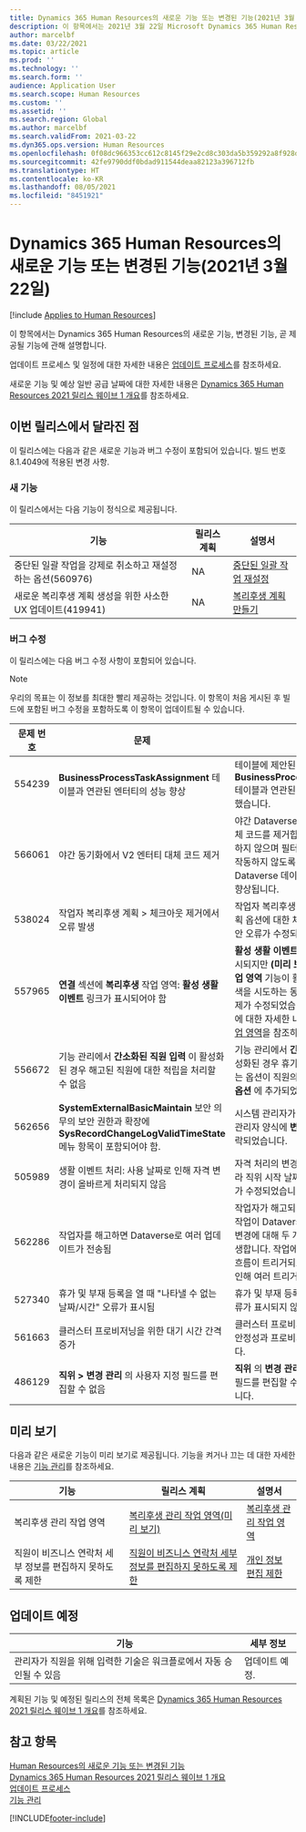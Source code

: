 ```yaml
---
title: Dynamics 365 Human Resources의 새로운 기능 또는 변경된 기능(2021년 3월 22일)
description: 이 항목에서는 2021년 3월 22일 Microsoft Dynamics 365 Human Resources의 새로 추가되거나 변경된 기능에 관해 설명합니다.
author: marcelbf
ms.date: 03/22/2021
ms.topic: article
ms.prod: ''
ms.technology: ''
ms.search.form: ''
audience: Application User
ms.search.scope: Human Resources
ms.custom: ''
ms.assetid: ''
ms.search.region: Global
ms.author: marcelbf
ms.search.validFrom: 2021-03-22
ms.dyn365.ops.version: Human Resources
ms.openlocfilehash: 0f08dc966353cc612c8145f29e2cd8c303da5b359292a8f928d97f0e0de99585
ms.sourcegitcommit: 42fe9790ddf0bdad911544deaa82123a396712fb
ms.translationtype: HT
ms.contentlocale: ko-KR
ms.lasthandoff: 08/05/2021
ms.locfileid: "8451921"
---
```

# <a name="whats-new-or-changed-in-dynamics-365-human-resources-march-22-2021"></a>Dynamics 365 Human Resources의 새로운 기능 또는 변경된 기능(2021년 3월 22일)

[!include [Applies to Human Resources](../includes/applies-to-hr.md)]

이 항목에서는 Dynamics 365 Human Resources의 새로운 기능, 변경된 기능, 곧 제공될 기능에 관해 설명합니다.

업데이트 프로세스 및 일정에 대한 자세한 내용은 [업데이트 프로세스](hr-admin-setup-update-process.md)를 참조하세요.

새로운 기능 및 예상 일반 공급 날짜에 대한 자세한 내용은 [Dynamics 365 Human Resources 2021 릴리스 웨이브 1 개요](/dynamics365-release-plan/2021wave1/human-resources/dynamics365-human-resources/)를 참조하세요.

## <a name="in-this-release"></a>이번 릴리스에서 달라진 점

이 릴리스에는 다음과 같은 새로운 기능과 버그 수정이 포함되어 있습니다. 빌드 번호 8.1.4049에 적용된 변경 사항.

### <a name="new-features"></a>새 기능

이 릴리스에서는 다음 기능이 정식으로 제공됩니다.

| 기능 | 릴리스 계획 | 설명서 |
| --- | --- | --- |
| 중단된 일괄 작업을 강제로 취소하고 재설정하는 옵션(560976) | NA | [중단된 일괄 작업 재설정](./hr-admin-troubleshooting-batch-execution.md) |
| 새로운 복리후생 계획 생성을 위한 사소한 UX 업데이트(419941) | NA | [복리후생 계획 만들기](hr-benefits-plans-setup.md) |

### <a name="bug-fixes"></a>버그 수정

이 릴리스에는 다음 버그 수정 사항이 포함되어 있습니다.

> [!NOTE]
> 우리의 목표는 이 정보를 최대한 빨리 제공하는 것입니다. 이 항목이 처음 게시된 후 빌드에 포함된 버그 수정을 포함하도록 이 항목이 업데이트될 수 있습니다.

| 문제 번호 | 문제 |  설명 |
| --- | --- | --- |
| 554239 | **BusinessProcessTaskAssignment** 테이블과 연관된 엔터티의 성능 향상 | 테이블에 제안된 인덱스를 추가하여 **BusinessProcessTaskAssignment** 테이블과 연관된 엔터티의 성능을 향상했습니다. |
| 566061 | 야간 동기화에서 V2 엔터티 대체 코드 제거 | 야간 Dataverse 동기화를 위한 V2 대체 코드를 제거합니다. 대체는 더는 필요하지 않으며 필터링된 동기화가 제대로 작동하지 않도록 합니다. 이 변경으로 Dataverse 데이터 동기화의 일관성이 향상됩니다. |
| 538024 | 작업자 복리후생 계획 > 체크아웃 제거에서 오류 발생 | 작업자 복리후생 양식에서 복리후생 계획 옵션에 대한 체크아웃을 제거하는 동안 오류가 수정되었습니다. |
| 557965 | **연결** 섹션에 **복리후생** 작업 영역: **활성 생활 이벤트** 링크가 표시되어야 함 | **활성 생활 이벤트** 링크가 **링크** 섹션에 표시되지만 **(미리 보기) 복리후생 관리 작업 영역** 기능이 활성화되지 않은 경우 탐색을 시도하는 동안 오류가 발생하는 문제가 수정되었습니다. 작업 영역 활성화에 대한 자세한 내용은 [복리후생 관리 작업 영역](hr-benefits-management-workspace.md)을 참조하세요. |
| 556672 | 기능 관리에서 **간소화된 직원 입력** 이 활성화된 경우 해고된 직원에 대한 적립을 처리할 수 없음 | 기능 관리에서 **간소화된 직원 입력** 이 활성화된 경우 휴가 및 부재 계획을 적립하는 옵션이 직원의 **근무 이력** 아래 **추가 옵션** 에 추가되었습니다. |
| 562656 | **SystemExternalBasicMaintain** 보안 의무의 보안 권한과 확장에 **SysRecordChangeLogValidTimeState** 메뉴 항목이 포함되어야 함. | 시스템 관리자가 아닌 역할의 경우 날짜 관리자 양식에 **변경 내용 보기** 버튼이 누락되었습니다. |
| 505989 | 생활 이벤트 처리: 사용 날짜로 인해 자격 변경이 올바르게 처리되지 않음 | 자격 처리의 변경이 현재 직위뿐만 아니라 직위 시작 날짜에 따라 달라지는 문제가 수정되었습니다. |
| 562286 | 작업자를 해고하면 Dataverse로 여러 업데이트가 전송됨 | 작업자가 해고되면 둘 이상의 업데이트 작업이 Dataverse로 전송되어 동일한 변경에 대해 두 개의 업데이트 알림이 발생합니다. 작업에서 Power Automate 흐름이 트리거되도록 구성된 경우 이로 인해 여러 트리거가 발생할 수 있습니다. |
| 527340 | 휴가 및 부재 등록을 열 때 "나타낼 수 없는 날짜/시간" 오류가 표시됨 | 휴가 및 부재 등록을 선택할 때 더는 오류가 표시되지 않습니다. |
| 561663 | 클러스터 프로비저닝을 위한 대기 시간 간격 증가 | 클러스터 프로비저닝 업데이트로 인프라 안정성과 프로비저닝 일관성을 개선합니다. |
| 486129 | **직위 > 변경 관리** 의 사용자 지정 필드를 편집할 수 없음 | **직위** 의 **변경 관리** 탭에서 사용자 지정 필드를 편집할 수 없는 문제를 해결했습니다. |

## <a name="in-preview"></a>미리 보기

다음과 같은 새로운 기능이 미리 보기로 제공됩니다. 기능을 켜거나 끄는 데 대한 자세한 내용은 [기능 관리](hr-admin-manage-features.md)를 참조하세요.

| 기능 | 릴리스 계획 | 설명서 |
| --- | --- | --- |
| 복리후생 관리 작업 영역 | [복리후생 관리 작업 영역(미리 보기)](/dynamics365-release-plan/2020wave2/human-resources/dynamics365-human-resources/benefits-management-workspace) | [복리후생 관리 작업 영역](hr-benefits-management-workspace.md) |
| 직원이 비즈니스 연락처 세부 정보를 편집하지 못하도록 제한 | [직원이 비즈니스 연락처 세부 정보를 편집하지 못하도록 제한](/dynamics365-release-plan/2020wave2/human-resources/dynamics365-human-resources/restrict-employees-editing-business-contact-details) | [개인 정보 편집 제한](hr-employee-self-service-restrict-editing.md)|

## <a name="coming-soon"></a>업데이트 예정

| 기능 | 세부 정보 |
| --- | --- |
| 관리자가 직원을 위해 입력한 기술은 워크플로에서 자동 승인될 수 있음 | 업데이트 예정. |

계획된 기능 및 예정된 릴리스의 전체 목록은 [Dynamics 365 Human Resources 2021 릴리스 웨이브 1 개요](/dynamics365-release-plan/2021wave1/human-resources/dynamics365-human-resources/)를 참조하세요.

## <a name="see-also"></a>참고 항목

[Human Resources의 새로운 기능 또는 변경된 기능](hr-admin-whats-new.md)</br>
[Dynamics 365 Human Resources 2021 릴리스 웨이브 1 개요](/dynamics365-release-plan/2021wave1/human-resources/dynamics365-human-resources/)</br>
[업데이트 프로세스](hr-admin-setup-update-process.md)</br>
[기능 관리](hr-admin-manage-features.md)


[!INCLUDE[footer-include](../includes/footer-banner.md)]